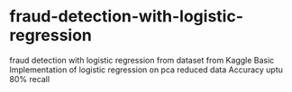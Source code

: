 # fraud-detection-with-logistic-regression
fraud detection with logistic regression from dataset from Kaggle
Basic Implementation of logistic regression on pca reduced data 
Accuracy uptu 80% recall 

